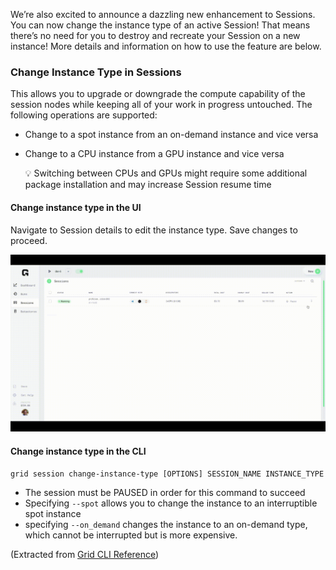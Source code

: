 We’re also excited to announce a dazzling new enhancement to Sessions. You can now change the instance type of an active Session! That means there’s no need for you to destroy and recreate your Session on a new instance! More details and information on how to use the feature are below.

### Change Instance Type in Sessions

This allows you to upgrade or downgrade the compute capability of the session nodes while keeping all of your work in progress untouched. The following operations are supported:

- Change to a spot instance from an on-demand instance and vice versa
- Change to a CPU instance from a GPU instance and vice versa
    
    <aside>
    💡 Switching between CPUs and GPUs might require some additional package installation and may increase Session resume time
    
    </aside>
    

#### Change instance type in the UI

Navigate to Session details to edit the instance type. Save changes to proceed.

![](/images/sessions/change-instance-type.gif)

#### Change instance type in the CLI

`grid session change-instance-type [OPTIONS] SESSION_NAME INSTANCE_TYPE`

- The session must be PAUSED in order for this command to succeed
- Specifying `--spot` allows you to change the instance to an interruptible spot instance
- specifying `--on_demand` changes the instance to an on-demand type, which cannot be interrupted but is more expensive.

(Extracted from [Grid CLI Reference](https://docs.grid.ai/cli/api#change-instance-type))